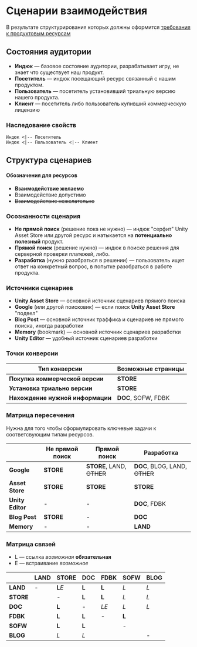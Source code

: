 # Сценарии взаимодействия

В результате структурирования которых должны оформится [требования к продуктовым ресурсам](product_resources.md)

## Состояния аудитории

- **Индюк** — базовое состояние аудитории, разрабатывает игру, не знает что существует наш продукт.
- **Посетитель** — индюк посещающий ресурс связанный с нашим продуктом.
- **Пользователь** — посетитель установивший триальную версию нашего продукта.
- **Клиент** — посетитель либо пользователь купивший коммерческую лицензию

### Наследование свойств

```puml
Индюк <|-- Посетитель
Индюк <|-- Пользователь <|-- Клиент
```

## Структура сценариев

#### Обозначения для ресурсов

- **Взаимодействие желаемо**
- Взаимодействие допустимо
- ~~Взаимодействие нежелательно~~

### Осознанности сценария

- **Не прямой поиск** (решение пока не нужно) — индюк "серфит" Unity Asset Store или другой ресурс и натыкается на **потенциально полезный** продукт.
- **Прямой поиск** (решение нужно) — индюк в поиске решения для серверной проверки платежей, либо.
- **Разработка** (нужно разобраться в решении) — пользователь ищет ответ на конкретный вопрос, в попытке разобраться в работе продукта.

### Источники сценариев

- **Unity Asset Store** — основной источник сценариев прямого поиска
- **Google** (или другой поисковик) — если поиск **Unity Asset Store** "подвел"
- **Blog Post** — основной источник траффика и сценариев не прямого поиска, иногда разработки
- **Memory** (bookmark) — основной источник сценариев разработки
- **Unity Editor** — удобный источник сценариев разработки

### Точки конверсии

| Тип конверсии                    | Возможные страницы  |
|----------------------------------|---------------------|
| **Покупка коммерческой версии**  | **STORE**           |
| **Установка триально версии**    | **STORE**           |
| **Нахождение нужной информации** | **DOC**, SOFW, FDBK |

### Матрица пересечения

Нужна для того чтобы сформулировать ключевые задачи к соответсвующим типам ресурсов.

|                  | Не прямой поиск | Прямой поиск               | Разработка                     |
|------------------|-----------------|----------------------------|--------------------------------|
| **Google**       | **STORE**       | **STORE**, LAND, ~~OTHER~~ | **DOC**, BLOG, LAND, ~~OTHER~~ |
| **Asset Store**  | **STORE**       | **STORE**                  | **STORE**                      |
| **Unity Editor** | -               | -                          | **DOC**, FDBK                  |
| **Blog Post**    | **STORE**       | -                          | **DOC**                        |
| **Memory**       | -               | -                          | **LAND**                       |

### Матрица связей

- L — ссылка _возможная_ **обязательная**
- E — встраивание _возможное_


|           | **LAND** | **STORE** | **DOC** | **FDBK** | **SOFW** | **BLOG** |
|-----------|----------|-----------|---------|----------|----------|----------|
| **LAND**  | -        | **L**_E_  | **L**   | **L**    | _L_      | _L_      |
| **STORE** |          | -         | **L**   | **L**    | _L_      | _L_      |
| **DOC**   |          | **L**     | -       | _LE_     | _L_      | _L_      |
| **FDBK**  |          | **L**     | **L**   | -        | **L**    |          |
| **SOFW**  |          | **L**     | **L**   |          | -        |          |
| **BLOG**  |          | _L_       | _L_     |          |          | -        |
